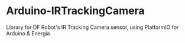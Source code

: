 # Arduino-IRTrackingCamera
Library for DF Robot's IR Tracking Camera sensor, using PlatformIO for Arduino &amp; Energia
